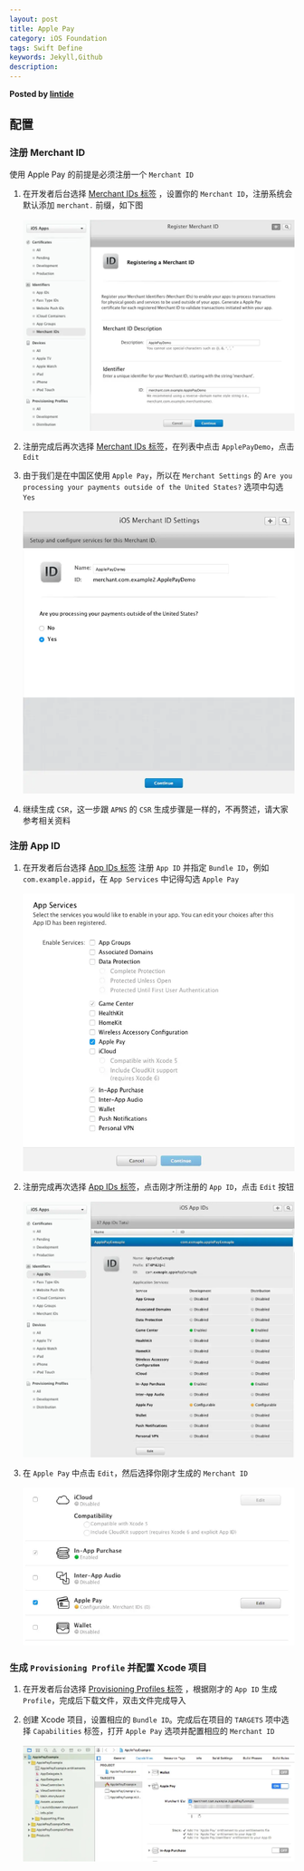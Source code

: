 ```yaml
---  
layout: post  
title: Apple Pay  
category: iOS Foundation  
tags: Swift Define  
keywords: Jekyll,Github  
description: 
---  
```


__Posted by [lintide](https://github.com/lintide/ApplePayDemo)__  

## 配置  

### 注册 Merchant ID  
使用 Apple Pay 的前提是必须注册一个 `Merchant ID`  

1. 在开发者后台选择 [Merchant IDs 标签](https://developer.apple.com/account/ios/identifiers/merchant/merchantCreate.action) ，设置你的 `Merchant ID`，注册系统会默认添加 `merchant.` 前缀，如下图 </br>  
![merchant id](/assets/postAssets/2016/merchant_id.webp)  

2. 注册完成后再次选择 [Merchant IDs 标签](https://developer.apple.com/account/ios/identifiers/merchant/merchantList.action)，在列表中点击 `ApplePayDemo`，点击 `Edit`  

3. 由于我们是在中国区使用 `Apple Pay`，所以在 `Merchant Settings` 的 `Are you processing your payments outside of the United States?` 选项中勾选 `Yes` </br>  
![outside us](/assets/postAssets/2016/outside_us.webp)  

4. 继续生成 `CSR`，这一步跟 `APNS` 的 `CSR` 生成步骤是一样的，不再赘述，请大家参考相关资料  

### 注册 App ID  

1. 在开发者后台选择 [App IDs 标签](https://developer.apple.com/account/ios/identifiers/) 注册 `App ID` 并指定 `Bundle ID`，例如 `com.example.appid`，在 `App Services` 中记得勾选 `Apple Pay` </br>  
![App Services](/assets/postAssets/2016/app_services.webp)  

2. 注册完成再次选择 [App IDs 标签](https://developer.apple.com/account/ios/identifiers/)，点击刚才所注册的 `App ID`，点击 `Edit` 按钮 </br>  
![App ID Settings](/assets/postAssets/2016/app_id_settings.webp)  

3. 在 `Apple Pay` 中点击 `Edit`，然后选择你刚才生成的 `Merchant ID` </br>  
![configure merchant id](/assets/postAssets/2016/app_id_configure_merchant_id.webp)  

### 生成 `Provisioning Profile` 并配置 Xcode 项目  

1. 在开发者后台选择 [Provisioning Profiles 标签](https://developer.apple.com/account/ios/profile/profileList.action) ，根据刚才的 `App ID` 生成 `Profile`，完成后下载文件，双击文件完成导入  

2. 创建 Xcode 项目，设置相应的 `Bundle ID`。完成后在项目的 `TARGETS` 项中选择 `Capabilities` 标签，打开 `Apple Pay` 选项并配置相应的 `Merchant ID` </br>  
![Xcode project settings](/assets/postAssets/2016/xcode_project_settings.webp)  

